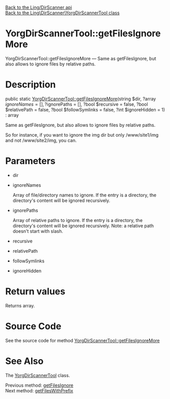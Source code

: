 [Back to the Ling/DirScanner api](https://github.com/lingtalfi/DirScanner/blob/master/doc/api/Ling/DirScanner.md)<br>
[Back to the Ling\DirScanner\YorgDirScannerTool class](https://github.com/lingtalfi/DirScanner/blob/master/doc/api/Ling/DirScanner/YorgDirScannerTool.md)


YorgDirScannerTool::getFilesIgnoreMore
================



YorgDirScannerTool::getFilesIgnoreMore — Same as getFilesIgnore, but also allows to ignore files by relative paths.




Description
================


public static [YorgDirScannerTool::getFilesIgnoreMore](https://github.com/lingtalfi/DirScanner/blob/master/doc/api/Ling/DirScanner/YorgDirScannerTool/getFilesIgnoreMore.md)(string $dir, ?array $ignoreNames = [], ?$ignorePaths = [], ?bool $recursive = false, ?bool $relativePath = false, ?bool $followSymlinks = false, ?int $ignoreHidden = 1) : array




Same as getFilesIgnore, but also allows to ignore files by relative paths.

So for instance, if you want to ignore the img dir but only /www/site1/img and not /www/site2/img, you can.




Parameters
================


- dir

    

- ignoreNames

    Array of file/directory names to ignore.
If the entry is a directory, the directory's content will be ignored recursively.

- ignorePaths

    Array of relative paths to ignore.
If the entry is a directory, the directory's content will be ignored recursively.
Note: a relative path doesn't start with slash.

- recursive

    

- relativePath

    

- followSymlinks

    

- ignoreHidden

    


Return values
================

Returns array.








Source Code
===========
See the source code for method [YorgDirScannerTool::getFilesIgnoreMore](https://github.com/lingtalfi/DirScanner/blob/master/YorgDirScannerTool.php#L263-L298)


See Also
================

The [YorgDirScannerTool](https://github.com/lingtalfi/DirScanner/blob/master/doc/api/Ling/DirScanner/YorgDirScannerTool.md) class.

Previous method: [getFilesIgnore](https://github.com/lingtalfi/DirScanner/blob/master/doc/api/Ling/DirScanner/YorgDirScannerTool/getFilesIgnore.md)<br>Next method: [getFilesWithPrefix](https://github.com/lingtalfi/DirScanner/blob/master/doc/api/Ling/DirScanner/YorgDirScannerTool/getFilesWithPrefix.md)<br>

